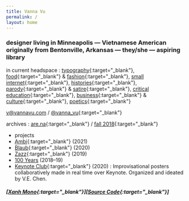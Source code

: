 ```yaml
---
title: Vanna Vu
permalink: /
layout: home
---
```


### designer living in Minneapolis — Vietnamese American originally from Bentonville, Arkansas  — they/she — aspiring library

in current headspace : [typography](https://fontsinuse.com/uses/11193/huy-fong-sriracha-hot-sauce-label){:target="_blank"}, [food](https://www.instagram.com/p/CMc2JifJR_q/?utm_source=ig_web_copy_link){:target="_blank"} & [fashion](https://www.thecut.com/2021/09/peter-do-fashion-designer.html){:target="_blank"}, [small internet](https://www.youtube.com/c/benjiplant/videos){:target="_blank"}, [histories](https://prairieschooner.unl.edu/blog/i-thought-what-i-survived-deserved-recognition-poetry-paul-tran){:target="_blank"}, [parody](https://youtu.be/CT1st0QZPNE){:target="_blank"} & [satire](https://www.e-flux.com/architecture/superhumanity/68641/the-story-of-peter-green-peter-chang/){:target="_blank"}, [critical education](https://kairosschool.co.za/wp-content/uploads/2011/02/Teaching-as-a-Subversive-Activity.pdf){:target="_blank"}, [business](https://youtu.be/CV42Bg4NxzY){:target="_blank"} & [culture](https://www.instagram.com/p/CWbZ6WuPPgU/?utm_source=ig_web_copy_link){:target="_blank"}, [poetics](https://onbeing.org/programs/ocean-vuong-a-life-worthy-of-our-breath/){:target="_blank"}

[v@vannavu.com](mailto:v@vannavu.com) / [@vanna_vu](https://www.instagram.com/vanna_vu/){:target="_blank"}
  
archives : [are.na](https://www.are.na/vanna-vu/all?sort=UPDATED_AT){:target="_blank"} / [fall 2018](https://vannavu.com/referencerepository/){:target="_blank"}  

- projects
- [Ambi](http://typewest2021.letterformarchive.org/VannaVu_Ambi.html){:target="_blank"} (2021)    
- [Blaub](https://displaytypedesign.com/projects/Vanna_Vu.html){:target="_blank"} (2020)   
- [Zazz](https://vannavu.com/zazz/){:target="_blank"} (2019)  
- [100 Years]({{site.url}}/100_years) (2018–19)  
- [Keynote Club](https://www.instagram.com/keynoteclub/){:target="_blank"} (2020) : Improvisational posters collaboratively made in real time over Keynote. Organized and ideated by V.E. Chen.


##### [[Xanh Mono](https://fonts.google.com/specimen/Xanh+Mono#about){:target="_blank"}][[Source Code](https://github.com/adobe-fonts/source-code-pro){:target="_blank"}]


